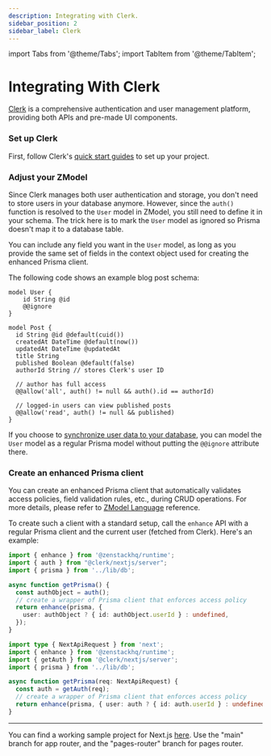 ```yaml
---
description: Integrating with Clerk.
sidebar_position: 2
sidebar_label: Clerk
---
```


import Tabs from '@theme/Tabs';
import TabItem from '@theme/TabItem';

# Integrating With Clerk

[Clerk](https://clerk.com/) is a comprehensive authentication and user management platform, providing both APIs and pre-made UI components.

### Set up Clerk

First, follow Clerk's [quick start guides](https://clerk.com/docs/quickstarts/overview) to set up your project.

### Adjust your ZModel

Since Clerk manages both user authentication and storage, you don't need to store users in your database anymore. However, since the `auth()` function is resolved to the `User` model in ZModel, you still need to define it in your schema. The trick here is to mark the `User` model as ignored so Prisma doesn't map it to a database table.

You can include any field you want in the `User` model, as long as you provide the same set of fields in the context object used for creating the enhanced Prisma client.

The following code shows an example blog post schema:

```zmodel
model User {
    id String @id
    @@ignore
}

model Post {
  id String @id @default(cuid())
  createdAt DateTime @default(now())
  updatedAt DateTime @updatedAt
  title String
  published Boolean @default(false)
  authorId String // stores Clerk's user ID

  // author has full access
  @@allow('all', auth() != null && auth().id == authorId)

  // logged-in users can view published posts
  @@allow('read', auth() != null && published)
}
```

If you choose to [synchronize user data to your database](https://clerk.com/docs/users/sync-data-to-your-backend), you can model the `User` model as a regular Prisma model without putting the `@@ignore` attribute there.

### Create an enhanced Prisma client

You can create an enhanced Prisma client that automatically validates access policies, field validation rules, etc., during CRUD operations. For more details, please refer to [ZModel Language](../../reference/zmodel-language) reference.

To create such a client with a standard setup, call the `enhance` API with a regular Prisma client and the current user (fetched from Clerk). Here's an example:

<Tabs>

<TabItem value="app-router" label="Next.js App Router">

```ts
import { enhance } from '@zenstackhq/runtime';
import { auth } from "@clerk/nextjs/server";
import { prisma } from '../lib/db';

async function getPrisma() {
  const authObject = auth();
  // create a wrapper of Prisma client that enforces access policy
  return enhance(prisma, {
    user: authObject ? { id: authObject.userId } : undefined,
  });
}
```

</TabItem>

<TabItem value="react" label="Next.js Pages Router">

```ts
import type { NextApiRequest } from 'next';
import { enhance } from '@zenstackhq/runtime';
import { getAuth } from '@clerk/nextjs/server';
import { prisma } from '../lib/db';

async function getPrisma(req: NextApiRequest) {
  const auth = getAuth(req);
  // create a wrapper of Prisma client that enforces access policy
  return enhance(prisma, { user: auth ? { id: auth.userId } : undefined });
}
```

</TabItem>

</Tabs>

---

You can find a working sample project for Next.js [here](https://github.com/zenstackhq/docs-tutorial-clerk). Use the "main" branch for app router, and the "pages-router" branch for pages router.
